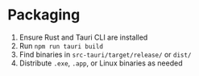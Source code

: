 # Packaging
 
1. Ensure Rust and Tauri CLI are installed
2. Run `npm run tauri build`
3. Find binaries in `src-tauri/target/release/` or `dist/`
4. Distribute `.exe`, `.app`, or Linux binaries as needed 